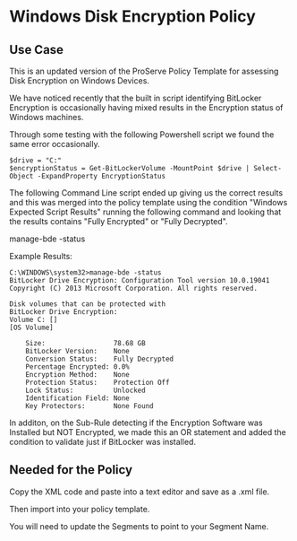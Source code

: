 # Windows Disk Encryption Policy

## Use Case

This is an updated version of the ProServe Policy Template for assessing Disk Encryption on Windows Devices.

We have noticed recently that the built in script identifying BitLocker Encryption is occasionally having mixed results in the Encryption status of Windows machines. 

Through some testing with the following Powershell script we found the same error occasionally. 

	$drive = "C:"
	$encryptionStatus = Get-BitLockerVolume -MountPoint $drive | Select-Object -ExpandProperty EncryptionStatus

The following Command Line script ended up giving us the correct results and this was merged into the policy template using the condition "Windows Expected Script Results" running the following command and looking that the results contains "Fully Encrypted" or "Fully Decrypted". 

  manage-bde -status
  
  Example Results:
    
	C:\WINDOWS\system32>manage-bde -status
	BitLocker Drive Encryption: Configuration Tool version 10.0.19041
	Copyright (C) 2013 Microsoft Corporation. All rights reserved.

	Disk volumes that can be protected with
	BitLocker Drive Encryption:
	Volume C: []
	[OS Volume]

	    Size:                 78.68 GB
	    BitLocker Version:    None
	    Conversion Status:    Fully Decrypted
	    Percentage Encrypted: 0.0%
	    Encryption Method:    None
	    Protection Status:    Protection Off
	    Lock Status:          Unlocked
	    Identification Field: None
	    Key Protectors:       None Found

In additon, on the Sub-Rule detecting if the Encryption Software was Installed but NOT Encrypted, we made this an OR statement and added the condition to validate just if BitLocker was installed. 


## Needed for the Policy

Copy the XML code and paste into a text editor and save as a .xml file.

Then import into your policy template. 

You will need to update the Segments to point to your Segment Name.
